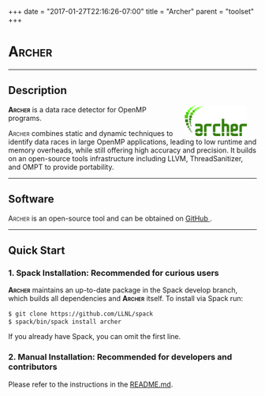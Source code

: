 +++
date = "2017-01-27T22:16:26-07:00"
title = "Archer"
parent = "toolset"
+++

<h1><span style="font-variant: small-caps;">Archer</span></h1>

---

## Description

<img src="../img/archer_logo.svg" width="25%" alt="Archer Logo" title="Archer" align="right" style="margin-left: 20px; margin-right: 20px;"/>

<span style="font-variant: small-caps;"><b>Archer</b></span> is a data race detector for OpenMP programs.

<span style="font-variant: small-caps;">Archer</span> combines static and dynamic techniques to identify data races in large OpenMP applications, leading to low runtime and memory overheads, while still offering high accuracy and precision. It builds on an open-source tools infrastructure including LLVM, ThreadSanitizer, and OMPT to provide portability.

---

## Software

<span style="font-variant: small-caps;">Archer</span> is an open-source tool and can be obtained on <a class="smooth-link" title="GitHub" href="https://github.com/PRUNERS/archer" target="_blank"><u>GitHub</u> <i class="fa fa-github"></i></a>.

---

## Quick Start

### 1. Spack Installation: Recommended for curious users

<span style="font-variant: small-caps;"><b>Archer</b></span> maintains an up-to-date package in the Spack develop branch, which builds all dependencies and <span style="font-variant: small-caps;"><b>Archer</b></span> itself. To install via Spack run:

```console
$ git clone https://github.com/LLNL/spack
$ spack/bin/spack install archer
```

If you already have Spack, you can omit the first line.

### 2. Manual Installation: Recommended for developers and contributors

Please refer to the instructions in the
<a class="smooth-link" title="README" href="https://github.com/PRUNERS/archer/blob/master/README.md" target="_blank">README.md</a>. 
